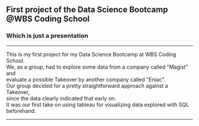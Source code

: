 ## First project of the Data Science Bootcamp @WBS Coding School

###   Which is just a presentation

---

 This is my first project for my Data Science Bootcamp at WBS Coding School.  
 We, as a group, had to explore some data from a company called "Magist" and  
 evaluate a possible Takeover by another company called "Eniac".  
 Our group decided for a pretty straightforward approach against a Takeover,  
 since the data clearly indicated that early on.  
 It was our first take on using tableau for visualizing data explored with SQL beforehand.

---
